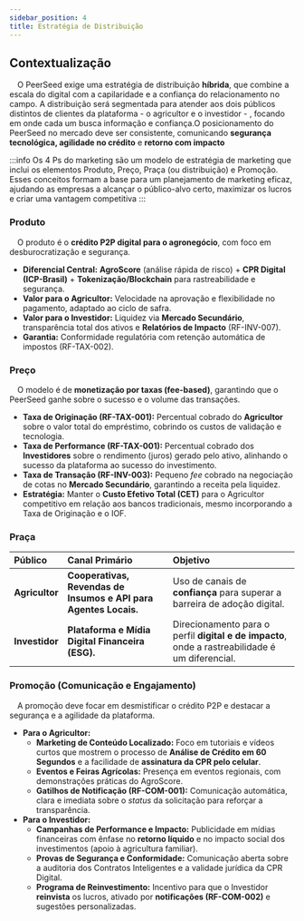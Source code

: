 ```yaml
---
sidebar_position: 4
title: Estratégia de Distribuição
---
```


## Contextualização

&emsp;O PeerSeed exige uma estratégia de distribuição **híbrida**, que combine a escala do digital  com a capilaridade e a confiança do relacionamento no campo. A distribuição será segmentada para atender aos dois públicos distintos de clientes da plataforma - o agricultor e o investidor - ,        focando em onde cada um busca informação e confiança.O posicionamento do PeerSeed no mercado deve ser consistente, comunicando **segurança tecnológica, agilidade no crédito** e **retorno com impacto**

:::info
Os 4 Ps do marketing são um modelo de estratégia de marketing que inclui os elementos Produto, Preço, Praça (ou distribuição) e Promoção. Esses conceitos formam a base para um planejamento de marketing eficaz, ajudando as empresas a alcançar o público-alvo certo, maximizar os lucros e criar uma vantagem competitiva 
:::

### Produto 

&emsp;O produto é o **crédito P2P digital para o agronegócio**, com foco em desburocratização e segurança.

* **Diferencial Central:** **AgroScore** (análise rápida de risco) + **CPR Digital (ICP-Brasil)** + **Tokenização/Blockchain** para rastreabilidade e segurança.
* **Valor para o Agricultor:** Velocidade na aprovação e flexibilidade no pagamento, adaptado ao ciclo de safra.
* **Valor para o Investidor:** Liquidez via **Mercado Secundário**, transparência total dos ativos e **Relatórios de Impacto** (RF-INV-007).
* **Garantia:** Conformidade regulatória com retenção automática de impostos (RF-TAX-002).

### Preço 

&emsp;O modelo é de **monetização por taxas (fee-based)**, garantindo que o PeerSeed ganhe sobre o sucesso e o volume das transações.

* **Taxa de Originação (RF-TAX-001):** Percentual cobrado do **Agricultor** sobre o valor total do empréstimo, cobrindo os custos de validação e tecnologia.
* **Taxa de Performance (RF-TAX-001):** Percentual cobrado dos **Investidores** sobre o rendimento (juros) gerado pelo ativo, alinhando o sucesso da plataforma ao sucesso do investimento.
* **Taxa de Transação (RF-INV-003):** Pequeno *fee* cobrado na negociação de cotas no **Mercado Secundário**, garantindo a receita pela liquidez.
* **Estratégia:** Manter o **Custo Efetivo Total (CET)** para o Agricultor competitivo em relação aos bancos tradicionais, mesmo incorporando a Taxa de Originação e o IOF.

### Praça 

| Público | Canal Primário | Objetivo |
| :--- | :--- | :--- |
| **Agricultor** | **Cooperativas, Revendas de Insumos e API para Agentes Locais.** | Uso de canais de **confiança** para superar a barreira de adoção digital. |
| **Investidor** | **Plataforma e Mídia Digital Financeira (ESG).** | Direcionamento para o perfil **digital e de impacto**, onde a rastreabilidade é um diferencial. |

### Promoção (Comunicação e Engajamento)

&emsp;A promoção deve focar em desmistificar o crédito P2P e destacar a segurança e a agilidade da plataforma.

* **Para o Agricultor:**
    * **Marketing de Conteúdo Localizado:** Foco em tutoriais e vídeos curtos que mostrem o processo de **Análise de Crédito em 60 Segundos** e a facilidade de **assinatura da CPR pelo celular**.
    * **Eventos e Feiras Agrícolas:** Presença em eventos regionais, com demonstrações práticas do AgroScore.
    * **Gatilhos de Notificação (RF-COM-001):** Comunicação automática, clara e imediata sobre o *status* da solicitação para reforçar a transparência.
* **Para o Investidor:**
    * **Campanhas de Performance e Impacto:** Publicidade em mídias financeiras com ênfase no **retorno líquido** e no impacto social dos investimentos (apoio à agricultura familiar).
    * **Provas de Segurança e Conformidade:** Comunicação aberta sobre a auditoria dos Contratos Inteligentes e a validade jurídica da CPR Digital.
    * **Programa de Reinvestimento:** Incentivo para que o Investidor **reinvista** os lucros, ativado por **notificações (RF-COM-002)** e sugestões personalizadas.